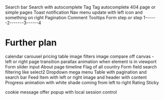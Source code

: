 Search bar
Search with autocomplete
Tag
Tag autocomplete
404 page or simple pages
Toast notification
Nav menu update with left icon and something on right
Pagination
Comment
Tooltips 
Form step or step 1------2-------3------4

Further plan
=============
calendar
carousel
pricing table
image filters
image compare
off canvas - left or right
page transition
parallax 
animation when element is in viewport 
Form slider input 
About page timeline 
Flag of all country 
Form field search filtering like select2
Dropdown mega menu 
Table with pagination and search bar 
Feed 
Item with left or right image and header with content
Progress animation with white shade coming from left to right 
Rating 
Sticky 

cookie message
offer popup with local session control

